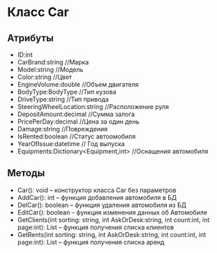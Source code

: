 # Класс Car
## Атрибуты
- ID:int
- CarBrand:string //Марка
- Model:string //Модель
- Color:string //Цвет
- EngineVolume:double //Объем двигателя
- BodyType:BodyType //Тип кузова
- DriveType:string //Тип привода
- SteeringWheelLocation:string //Расположение руля
- DepositAmount:decimal //Сумма залога
- PricePerDay:decimal //Цена за один день
- Damage:string //Повреждения
- IsRented:boolean //Статус автоомобиля
- YearOfIssue:datetime // Год выпуска
- Equipments:Dictionary<Equipment,int> //Оснащения автомобиля
## Методы
- Car(): void – конструктор класса Car без параметров
- AddCar(): int – функция добавления автомобиля в БД
- DelCar(): boolean – функция удаления автомобиля из БД
- EditCar(): boolean – функция изменения данных об Автомобиле
- GetClients(int sorting: string, int AskOrDesk:string, int count:int, int page:int): List<Client> – функция получения списка клиентов
- GetRents(int sorting: string, int AskOrDesk:string, int count:int, int page:int): List<Rent> – функция получения списка аренд

